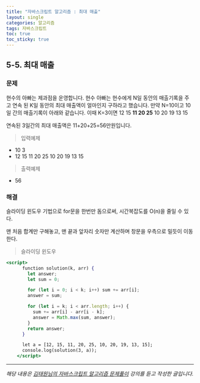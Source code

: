```yaml
---
title: "자바스크립트 알고리즘 : 최대 매출"
layout: single
categories: 알고리즘
tags: 자바스크립트
toc: true
toc_sticky: true
---
```


## 5-5. 최대 매출

### 문제

현수의 아빠는 제과점을 운영합니다. 현수 아빠는 현수에게 N일 동안의 매출기록을 주고 연속
된 K일 동안의 최대 매출액이 얼마인지 구하라고 했습니다.
만약 N=10이고 10일 간의 매출기록이 아래와 같습니다. 이때 K=3이면
12 15 **11 20 25** 10 20 19 13 15

연속된 3일간의 최대 매출액은 11+20+25=56만원입니다.

> 입력예제

- 10 3
- 12 15 11 20 25 10 20 19 13 15

> 출력예제

- 56

### 해결

슬라이딩 윈도우 기법으로 for문을 한번만 돔으로써, 시간복잡도를 O(n)을 줄일 수 있다.

맨 처음 합계만 구해놓고, 맨 끝과 앞자리 숫자만 계산하며 창문을 우측으로 밀듯이 이동한다.

> 슬라이딩 윈도우

```jsx
<script>
      function solution(k, arr) {
        let answer;
        let sum = 0;

        for (let i = 0; i < k; i++) sum += arr[i];
        answer = sum;

        for (let i = k; i < arr.length; i++) {
          sum += arr[i] - arr[i - k];
          answer = Math.max(sum, answer);
        }
        return answer;
      }

      let a = [12, 15, 11, 20, 25, 10, 20, 19, 13, 15];
      console.log(solution(3, a));
    </script>
```

---

_해당 내용은 [김태원님의 자바스크립트 알고리즘 문제풀이](https://www.inflearn.com/course/%EC%9E%90%EB%B0%94%EC%8A%A4%ED%81%AC%EB%A6%BD%ED%8A%B8-%EC%95%8C%EA%B3%A0%EB%A6%AC%EC%A6%98-%EB%AC%B8%EC%A0%9C%ED%92%80%EC%9D%B4/dashboard) 강의를 듣고 작성한 글입니다._
